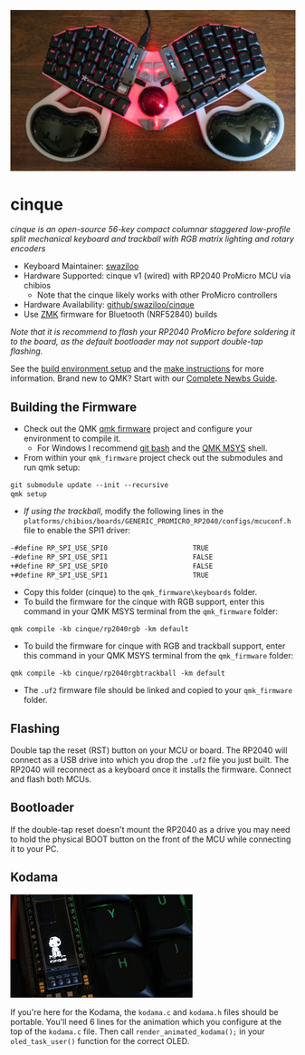 ![cinque](../../images/cinque0034.jpg)
# cinque
*cinque is an open-source 56-key compact columnar staggered low-profile split mechanical keyboard and trackball with RGB matrix lighting and rotary encoders*

* Keyboard Maintainer: [swaziloo](https://github.com/swaziloo)
* Hardware Supported: cinque v1 (wired) with RP2040 ProMicro MCU via chibios
  * Note that the cinque likely works with other ProMicro controllers
* Hardware Availability: [github/swaziloo/cinque](https://github.com/swaziloo/cinque)
* Use [ZMK](https://github.com/swaziloo/cinque-zmk-config) firmware for Bluetooth (NRF52840) builds

*Note that it is recommend to flash your RP2040 ProMicro before soldering it to the board, as the default bootloader may not support double-tap flashing.*

See the [build environment setup](https://docs.qmk.fm/#/getting_started_build_tools) and the [make instructions](https://docs.qmk.fm/#/getting_started_make_guide) for more information. Brand new to QMK? Start with our [Complete Newbs Guide](https://docs.qmk.fm/#/newbs).

## Building the Firmware
* Check out the QMK [qmk firmware](https://github.com/qmk/qmk_firmware) project and configure your environment to compile it.
  * For Windows I recommend [git bash](https://gitforwindows.org/) and the [QMK MSYS](https://msys.qmk.fm/) shell.
* From within your `qmk_firmware` project check out the submodules and run qmk setup: 
```
git submodule update --init --recursive
qmk setup
```

* *If using the trackball*, modify the following lines in the `platforms/chibios/boards/GENERIC_PROMICRO_RP2040/configs/mcuconf.h` file to enable the SPI1 driver:
```
-#define RP_SPI_USE_SPI0                     TRUE
-#define RP_SPI_USE_SPI1                     FALSE
+#define RP_SPI_USE_SPI0                     FALSE
+#define RP_SPI_USE_SPI1                     TRUE
```
* Copy this folder (cinque) to the `qmk_firmware\keyboards` folder.
* To build the firmware for the cinque with RGB support, enter this command in your QMK MSYS terminal from the `qmk_firmware` folder:
```
qmk compile -kb cinque/rp2040rgb -km default
```
* To build the firmware for cinque with RGB and trackball support, enter this command in your QMK MSYS terminal from the `qmk_firmware` folder:
```
qmk compile -kb cinque/rp2040rgbtrackball -km default
```
* The `.uf2` firmware file should be linked and copied to your `qmk_firmware` folder.

## Flashing
Double tap the reset (RST) button on your MCU or board. 
The RP2040 will connect as a USB drive into which you drop the `.uf2` file you just built.
The RP2040 will reconnect as a keyboard once it installs the firmware. Connect and flash both MCUs.

## Bootloader
If the double-tap reset doesn't mount the RP2040 as a drive you may need to hold the physical BOOT button on the front of the MCU while connecting it to your PC.

## Kodama
![cinque kodama](../../images/cinque0070.gif)

If you're here for the Kodama, the `kodama.c` and `kodama.h` files should be portable. You'll need 6 lines for the animation which you configure at the top of the `kodama.c` file. Then call `render_animated_kodama();` in your `oled_task_user()` function for the correct OLED.


